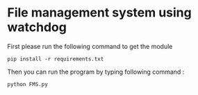 # File management system using watchdog 

First please run the following command to get the module
```
pip install -r requirements.txt

```
Then you can run the program by typing following command :
```
python FMS.py

```